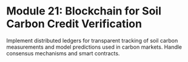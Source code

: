 # **Module 21: Blockchain for Soil Carbon Credit Verification**

Implement distributed ledgers for transparent tracking of soil carbon measurements and model predictions used in carbon markets. Handle consensus mechanisms and smart contracts.
